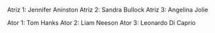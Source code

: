 Atriz 1: Jennifer Aninston
Atriz 2: Sandra Bullock 
Atriz 3: Angelina Jolie

Ator 1: Tom Hanks
Ator 2: Liam Neeson
Ator 3: Leonardo Di Caprio
